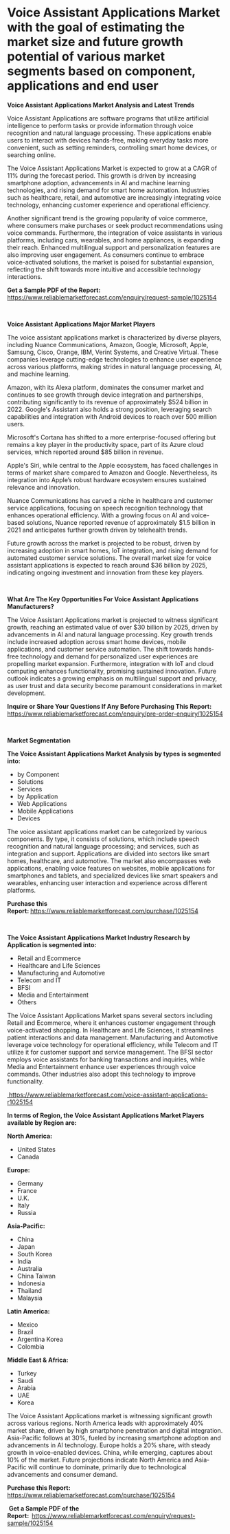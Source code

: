 <p><h1>Voice Assistant Applications Market with the goal of estimating the market size and future growth potential of various market segments based on component, applications and end user</h1></p><p><strong>Voice Assistant Applications Market Analysis and Latest Trends</strong></p>
<p><p>Voice Assistant Applications are software programs that utilize artificial intelligence to perform tasks or provide information through voice recognition and natural language processing. These applications enable users to interact with devices hands-free, making everyday tasks more convenient, such as setting reminders, controlling smart home devices, or searching online.</p><p>The Voice Assistant Applications Market is expected to grow at a CAGR of 11% during the forecast period. This growth is driven by increasing smartphone adoption, advancements in AI and machine learning technologies, and rising demand for smart home automation. Industries such as healthcare, retail, and automotive are increasingly integrating voice technology, enhancing customer experience and operational efficiency. </p><p>Another significant trend is the growing popularity of voice commerce, where consumers make purchases or seek product recommendations using voice commands. Furthermore, the integration of voice assistants in various platforms, including cars, wearables, and home appliances, is expanding their reach. Enhanced multilingual support and personalization features are also improving user engagement. As consumers continue to embrace voice-activated solutions, the market is poised for substantial expansion, reflecting the shift towards more intuitive and accessible technology interactions.</p></p>
<p><strong>Get a Sample PDF of the Report:&nbsp;</strong> <a href="https://www.reliablemarketforecast.com/enquiry/request-sample/1025154?utm_campaign=3294&utm_medium=2&utm_source=Github&utm_content=ia&utm_term=17042025&utm_id=voice-assistant-applications">https://www.reliablemarketforecast.com/enquiry/request-sample/1025154</a></p>
<p>&nbsp;</p>
<p><strong>Voice Assistant Applications Major Market Players</strong></p>
<p><p>The voice assistant applications market is characterized by diverse players, including Nuance Communications, Amazon, Google, Microsoft, Apple, Samsung, Cisco, Orange, IBM, Verint Systems, and Creative Virtual. These companies leverage cutting-edge technologies to enhance user experience across various platforms, making strides in natural language processing, AI, and machine learning.</p><p>Amazon, with its Alexa platform, dominates the consumer market and continues to see growth through device integration and partnerships, contributing significantly to its revenue of approximately $524 billion in 2022. Google's Assistant also holds a strong position, leveraging search capabilities and integration with Android devices to reach over 500 million users. </p><p>Microsoft's Cortana has shifted to a more enterprise-focused offering but remains a key player in the productivity space, part of its Azure cloud services, which reported around $85 billion in revenue.</p><p>Apple's Siri, while central to the Apple ecosystem, has faced challenges in terms of market share compared to Amazon and Google. Nevertheless, its integration into Apple’s robust hardware ecosystem ensures sustained relevance and innovation.</p><p>Nuance Communications has carved a niche in healthcare and customer service applications, focusing on speech recognition technology that enhances operational efficiency. With a growing focus on AI and voice-based solutions, Nuance reported revenue of approximately $1.5 billion in 2021 and anticipates further growth driven by telehealth trends.</p><p>Future growth across the market is projected to be robust, driven by increasing adoption in smart homes, IoT integration, and rising demand for automated customer service solutions. The overall market size for voice assistant applications is expected to reach around $36 billion by 2025, indicating ongoing investment and innovation from these key players.</p></p>
<p>&nbsp;</p>
<p><strong>What Are The Key Opportunities For Voice Assistant Applications Manufacturers?</strong></p>
<p><p>The Voice Assistant Applications market is projected to witness significant growth, reaching an estimated value of over $30 billion by 2025, driven by advancements in AI and natural language processing. Key growth trends include increased adoption across smart home devices, mobile applications, and customer service automation. The shift towards hands-free technology and demand for personalized user experiences are propelling market expansion. Furthermore, integration with IoT and cloud computing enhances functionality, promising sustained innovation. Future outlook indicates a growing emphasis on multilingual support and privacy, as user trust and data security become paramount considerations in market development.</p></p>
<p><strong>Inquire or Share Your Questions If Any Before Purchasing This Report:</strong> <a href="https://www.reliablemarketforecast.com/enquiry/pre-order-enquiry/1025154?utm_campaign=3294&utm_medium=2&utm_source=Github&utm_content=ia&utm_term=17042025&utm_id=voice-assistant-applications">https://www.reliablemarketforecast.com/enquiry/pre-order-enquiry/1025154</a></p>
<p>&nbsp;</p>
<p><strong>Market Segmentation</strong></p>
<p><strong>The Voice Assistant Applications Market Analysis by types is segmented into:</strong></p>
<p><ul><li>by Component</li><li>Solutions</li><li>Services</li><li>by Application</li><li>Web Applications</li><li>Mobile Applications</li><li>Devices</li></ul></p>
<p><p>The voice assistant applications market can be categorized by various components. By type, it consists of solutions, which include speech recognition and natural language processing; and services, such as integration and support. Applications are divided into sectors like smart homes, healthcare, and automotive. The market also encompasses web applications, enabling voice features on websites, mobile applications for smartphones and tablets, and specialized devices like smart speakers and wearables, enhancing user interaction and experience across different platforms.</p></p>
<p><strong>Purchase this Report:&nbsp;</strong><a href="https://www.reliablemarketforecast.com/purchase/1025154?utm_campaign=3294&utm_medium=2&utm_source=Github&utm_content=ia&utm_term=17042025&utm_id=voice-assistant-applications">https://www.reliablemarketforecast.com/purchase/1025154</a></p>
<p>&nbsp;</p>
<p><strong>The Voice Assistant Applications Market Industry Research by Application is segmented into:</strong></p>
<p><ul><li>Retail and Ecommerce</li><li>Healthcare and Life Sciences</li><li>Manufacturing and Automotive</li><li>Telecom and IT</li><li>BFSI</li><li>Media and Entertainment</li><li>Others</li></ul></p>
<p><p>The Voice Assistant Applications Market spans several sectors including Retail and Ecommerce, where it enhances customer engagement through voice-activated shopping. In Healthcare and Life Sciences, it streamlines patient interactions and data management. Manufacturing and Automotive leverage voice technology for operational efficiency, while Telecom and IT utilize it for customer support and service management. The BFSI sector employs voice assistants for banking transactions and inquiries, while Media and Entertainment enhance user experiences through voice commands. Other industries also adopt this technology to improve functionality.</p></p>
<p><a href="https://www.reliablemarketforecast.com/voice-assistant-applications-r1025154?utm_campaign=3294&utm_medium=2&utm_source=Github&utm_content=ia&utm_term=17042025&utm_id=voice-assistant-applications">&nbsp;https://www.reliablemarketforecast.com/voice-assistant-applications-r1025154</a></p>
<p><strong>In terms of Region, the Voice Assistant Applications Market Players available by Region are:</strong></p>
<p>
    <p> <strong> North America: </strong>
        <ul>
            <li>United States</li>
            <li>Canada</li>
        </ul>
        </p> 
    <p> <strong> Europe: </strong>
        <ul>
            <li>Germany</li>
            <li>France</li>
            <li>U.K.</li>
            <li>Italy</li>
            <li>Russia</li>
        </ul>
        </p> 
    <p> <strong> Asia-Pacific: </strong>
        <ul>
            <li>China</li>
            <li>Japan</li>
            <li>South Korea</li>
            <li>India</li>
            <li>Australia</li>
            <li>China Taiwan</li>
            <li>Indonesia</li>
            <li>Thailand</li>
            <li>Malaysia</li>
        </ul>
        </p> 
    <p> <strong> Latin America: </strong>
        <ul>
            <li>Mexico</li>
            <li>Brazil</li>
            <li>Argentina Korea</li>
            <li>Colombia</li>
        </ul>
        </p> 
    <p> <strong> Middle East & Africa: </strong>
        <ul>
            <li>Turkey</li>
            <li>Saudi</li>
            <li>Arabia</li>
            <li>UAE</li>
            <li>Korea</li>
        </ul>
    </p>
    </p>
<p><p>The Voice Assistant Applications market is witnessing significant growth across various regions. North America leads with approximately 40% market share, driven by high smartphone penetration and digital integration. Asia-Pacific follows at 30%, fueled by increasing smartphone adoption and advancements in AI technology. Europe holds a 20% share, with steady growth in voice-enabled devices. China, while emerging, captures about 10% of the market. Future projections indicate North America and Asia-Pacific will continue to dominate, primarily due to technological advancements and consumer demand.</p></p>
<p><strong>Purchase this Report: </strong><a href="https://www.reliablemarketforecast.com/purchase/1025154?utm_campaign=3294&utm_medium=2&utm_source=Github&utm_content=ia&utm_term=17042025&utm_id=voice-assistant-applications">https://www.reliablemarketforecast.com/purchase/1025154</a></p>
<p>&nbsp;<strong>Get a Sample PDF of the Report:&nbsp;&nbsp;</strong><a href="https://www.reliablemarketforecast.com/enquiry/request-sample/1025154?utm_campaign=3294&utm_medium=2&utm_source=Github&utm_content=ia&utm_term=17042025&utm_id=voice-assistant-applications">https://www.reliablemarketforecast.com/enquiry/request-sample/1025154</a></p>
<p><strong></strong></p>
<p><p></p><p></p><p></p></p>